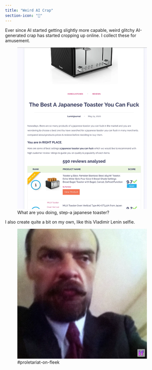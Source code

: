 ```yaml
---
title: "Weird AI Crap"
section-icon: "🤖"
---
```


Ever since AI started getting slightly more capable, weird glitchy AI-generated crap has started cropping up online. I collect these for amusement.


<figure>
  <img src="toaster.webp" />
  <figcaption>What are you doing, step-a japanese toaster?</figcaption>
</figure>

I also create quite a bit on my own, like this Vladimir Lenin selfie.

<figure>
  <img src="lenin-selfie.webp" />
  <figcaption>#proletariat-on-fleek</figcaption>
</figure>